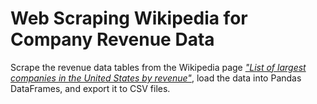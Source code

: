 # Web Scraping Wikipedia for Company Revenue Data
Scrape the revenue data tables from the Wikipedia page [_"List of largest companies in the United States by revenue"_](https://en.wikipedia.org/wiki/List_of_largest_companies_in_the_United_States_by_revenue), load the data into Pandas DataFrames, and export it to CSV files.
